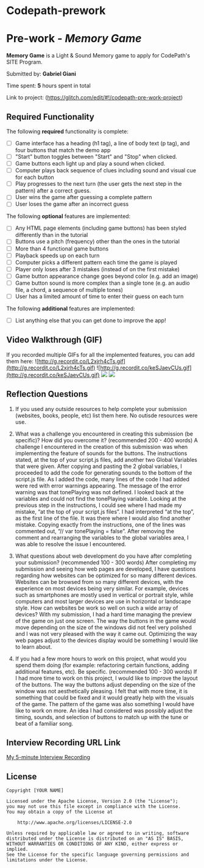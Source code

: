 # Codepath-prework

# Pre-work - *Memory Game*

**Memory Game** is a Light & Sound Memory game to apply for CodePath's SITE Program. 

Submitted by: **Gabriel Giani**

Time spent: **5** hours spent in total

Link to project: (https://glitch.com/edit/#!/codepath-pre-work-project)

## Required Functionality

The following **required** functionality is complete:

* [ ] Game interface has a heading (h1 tag), a line of body text (p tag), and four buttons that match the demo app
* [ ] "Start" button toggles between "Start" and "Stop" when clicked. 
* [ ] Game buttons each light up and play a sound when clicked. 
* [ ] Computer plays back sequence of clues including sound and visual cue for each button
* [ ] Play progresses to the next turn (the user gets the next step in the pattern) after a correct guess. 
* [ ] User wins the game after guessing a complete pattern
* [ ] User loses the game after an incorrect guess

The following **optional** features are implemented:

* [ ] Any HTML page elements (including game buttons) has been styled differently than in the tutorial
* [ ] Buttons use a pitch (frequency) other than the ones in the tutorial
* [ ] More than 4 functional game buttons
* [ ] Playback speeds up on each turn
* [ ] Computer picks a different pattern each time the game is played
* [ ] Player only loses after 3 mistakes (instead of on the first mistake)
* [ ] Game button appearance change goes beyond color (e.g. add an image)
* [ ] Game button sound is more complex than a single tone (e.g. an audio file, a chord, a sequence of multiple tones)
* [ ] User has a limited amount of time to enter their guess on each turn

The following **additional** features are implemented:

- [ ] List anything else that you can get done to improve the app!

## Video Walkthrough (GIF)

If you recorded multiple GIFs for all the implemented features, you can add them here:
![http://g.recordit.co/L2xjrh4cTs.gif](http://g.recordit.co/L2xjrh4cTs.gif)
![http://g.recordit.co/keSJaevCUs.gif](http://g.recordit.co/keSJaevCUs.gif)
![](gif3-link-here)
![](gif4-link-here)

## Reflection Questions
1. If you used any outside resources to help complete your submission (websites, books, people, etc) list them here. 
No outisde resources were use.

2. What was a challenge you encountered in creating this submission (be specific)? How did you overcome it? (recommended 200 - 400 words) 
A challenge I encountered in the creation of this submission was when implementing the feature of sounds for the buttons. The instructions stated, at the top of your script.js files, add another two Global Variables that were given. After copying and pasting the 2 global variables, I proceeded to add the code for generating sounds to the bottom of the script.js file. As I added the code, many lines of the code I had added were red with error warnings appearing. The message of the error warning was that tonePlaying was not defined.  I looked back at the variables and could not find the tonePlaying variable. Looking at the previous step in the instructions, I could see where I had made my mistake, “at the top of your script.js files”. I had interpreted “at the top”, as the first line of the file. It was there where I would also find another mistake. Copying exactly from the instructions, one of the lines was commented out, “// var tonePlaying = false”. After removing the comment and rearranging the variables to the global variables area, I was able to resolve the issue I encountered. 

3. What questions about web development do you have after completing your submission? (recommended 100 - 300 words) 
After completing my submission and seeing how web pages are developed, I have questions regarding how websites can be optimized for so many different devices. Websites can be browsed from so many different devices, with the experience on most devices being very similar. For example, devices such as smartphones are mostly used in vertical or portrait style, while computers and most larger devices are use in horizontal or landscape style. How can websites be work so well on such a wide array of devices? With my submission, I had a hard time managing the preview of the game on just one screen. The way the buttons in the game would move depending on the size of the windows did not feel very polished and I was not very pleased with the way it came out. Optimizing the way web pages adjust to the devices display would be something I would like to learn about.

4. If you had a few more hours to work on this project, what would you spend them doing (for example: refactoring certain functions, adding additional features, etc). Be specific. (recommended 100 - 300 words) 
If I had more time to work on this project, I would like to improve the layout of the buttons. The way the buttons adjust depending on the size of the window was not aesthetically pleasing. I felt that with more time, it is something that could be fixed and it would greatly help with the visuals of the game. The pattern of the game was also something I would have like to work on more. An idea I had considered was possibly adjust the timing, sounds, and selection of buttons to match up with the tune or beat of a familiar song. 



## Interview Recording URL Link

[My 5-minute Interview Recording](your-link-here)


## License

    Copyright [YOUR NAME]

    Licensed under the Apache License, Version 2.0 (the "License");
    you may not use this file except in compliance with the License.
    You may obtain a copy of the License at

        http://www.apache.org/licenses/LICENSE-2.0

    Unless required by applicable law or agreed to in writing, software
    distributed under the License is distributed on an "AS IS" BASIS,
    WITHOUT WARRANTIES OR CONDITIONS OF ANY KIND, either express or implied.
    See the License for the specific language governing permissions and
    limitations under the License.
